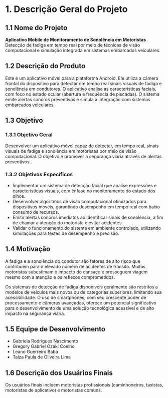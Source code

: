 # 1. Descrição Geral do Projeto

## 1.1 Nome do Projeto
**Aplicativo Mobile de Monitoramento de Sonolência em Motoristas**  
Detecção de fadiga em tempo real por meio de técnicas de visão computacional e simulação integrada em sistemas embarcados veiculares.

## 1.2 Descrição do Produto
Este é um aplicativo móvel para a plataforma Android. Ele utiliza a câmera frontal do dispositivo para detectar em tempo real sinais visuais de fadiga e sonolência em condutores. O aplicativo analisa as características faciais, com foco no estado ocular (abertura e frequência de piscadas). O sistema emite alertas sonoros preventivos e simula a integração com sistemas embarcados veiculares.

## 1.3 Objetivo

### 1.3.1 Objetivo Geral
Desenvolver um aplicativo móvel capaz de detectar, em tempo real, sinais visuais de fadiga e sonolência em motoristas por meio de visão computacional. O objetivo é promover a segurança viária através de alertas preventivos.

### 1.3.2 Objetivos Específicos
- Implementar um sistema de detecção facial que analise expressões e características visuais, com ênfase no monitoramento do estado dos olhos.  
- Desenvolver algoritmos de visão computacional otimizados para dispositivos móveis, garantindo desempenho em tempo real com baixo consumo de recursos.  
- Emitir alertas sonoros imediatos ao identificar sinais de sonolência, a fim de chamar a atenção do motorista e evitar acidentes.  
- Validar o funcionamento do sistema em ambiente controlado, utilizando simulações para testes de desempenho e precisão.  

## 1.4 Motivação
A fadiga e a sonolência do condutor são fatores de alto risco que contribuem para o elevado número de acidentes de trânsito. Muitos motoristas subestimam o impacto do cansaço e prosseguem viagem mesmo com a atenção e os reflexos comprometidos.  

Os sistemas de detecção de fadiga disponíveis geralmente são restritos a modelos de veículos mais novos ou de categorias superiores, limitando sua acessibilidade. O uso de smartphones, com seu crescente poder de processamento e câmeras avançadas, oferece um potencial significativo para o desenvolvimento de uma solução tecnológica acessível e de alto impacto na segurança viária.

## 1.5 Equipe de Desenvolvimento
- Gabriela Rodrigues Nascimento
- Gregory Gabriel Ozaki Coelho  
- Leano Guerreiro Baba  
- Taíza Paula de Oliveira Lima  

## 1.6 Descrição dos Usuários Finais
Os usuários finais incluem motoristas profissionais (caminhoneiros, taxistas, motoristas de aplicativo) e motoristas comuns.
